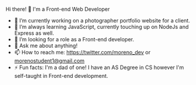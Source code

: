 Hi there! 👋
I'm a Front-end Web Developer

- 🔭 I’m currently working on a photographer portfolio website for a client.
- 🌱 I’m always learning JavaScript, currently touching up on NodeJs and Express as well.
- 👯 I’m looking for a role as a Front-end developer.
- 💬 Ask me about anything!
- 📫 How to reach me: https://twitter.com/moreno_dev or morenostudent1@gmail.com
- ⚡ Fun facts: I'm a dad of one! I have an AS Degree in CS however I'm self-taught in Front-end development.

